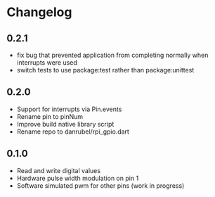 # Changelog

## 0.2.1

 * fix bug that prevented application from completing normally when interrupts were used
 * switch tests to use package:test rather than package:unittest

## 0.2.0

 * Support for interrupts via Pin.events
 * Rename pin to pinNum
 * Improve build native library script
 * Rename repo to danrubel/rpi_gpio.dart

## 0.1.0

 * Read and write digital values
 * Hardware pulse width modulation on pin 1
 * Software simulated pwm for other pins (work in progress)

